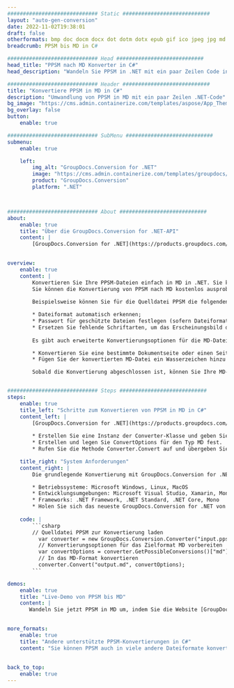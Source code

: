 ```yaml
---
############################# Static ############################
layout: "auto-gen-conversion"
date: 2022-11-02T19:38:01
draft: false
otherformats: bmp doc docm docx dot dotm dotx epub gif ico jpeg jpg md odt ott pdf png psd rtf tex tif tiff txt xps
breadcrumb: PPSM bis MD in C#

############################# Head ############################
head_title: "PPSM nach MD Konverter in C#"
head_description: "Wandeln Sie PPSM in .NET mit ein paar Zeilen Code in MD um. Verwenden Sie die GroupDocs Document Conversion API, um über 160 Dateiformate zu konvertieren."

############################# Header ############################
title: "Konvertiere PPSM in MD in C#"
description: "Umwandlung von PPSM in MD mit ein paar Zeilen .NET-Code"
bg_image: "https://cms.admin.containerize.com/templates/aspose/App_Themes/V3/images/bg/header1.png"
bg_overlay: false
button:
    enable: true

############################# SubMenu ############################
submenu:
    enable: true

    left:
        img_alt: "GroupDocs.Conversion for .NET"
        image: "https://cms.admin.containerize.com/templates/groupdocs/images/product-logos/90x90-noborder/groupdocs-conversion-net.png"
        product: "GroupDocs.Conversion"
        platform: ".NET"



############################# About ############################
about:
    enable: true
    title: "Über die GroupDocs.Conversion for .NET-API"
    content: |
        [GroupDocs.Conversion for .NET](https://products.groupdocs.com/conversion/net/) kann verwendet werden, um Microsoft Word, Excel, PowerPoint, PDF, Visio und andere Formate zu konvertieren. GroupDocs.Conversion ist eine eigenständige API, die sich für Backend- und interne Systeme eignet, bei denen eine hohe Leistung erforderlich ist. Es ist unabhängig von Software wie Microsoft oder Open Office.
    

overview:
    enable: true
    content: |
        Konvertieren Sie Ihre PPSM-Dateien einfach in MD in .NET. Sie können nur ein paar C#-Codezeilen auf jeder Plattform Ihrer Wahl verwenden, z. B. Windows, Linux, macOS.
        Sie können die Konvertierung von PPSM nach MD kostenlos ausprobieren und die Qualität der Konvertierungsergebnisse bewerten. Neben einfachen Dateikonvertierungsszenarien können Sie erweiterte Optionen zum Laden der Quelldatei PPSM und zum Speichern des Ausgabeergebnisses MD ausprobieren. 
        
        Beispielsweise können Sie für die Quelldatei PPSM die folgenden Ladeoptionen verwenden:

        * Dateiformat automatisch erkennen;
        * Passwort für geschützte Dateien festlegen (sofern Dateiformat dies unterstützt);
        * Ersetzen Sie fehlende Schriftarten, um das Erscheinungsbild des Dokuments beizubehalten.
        
        Es gibt auch erweiterte Konvertierungsoptionen für die MD-Datei:

        * Konvertieren Sie eine bestimmte Dokumentseite oder einen Seitenbereich;
        * Fügen Sie der konvertierten MD-Datei ein Wasserzeichen hinzu und vieles mehr.

        Sobald die Konvertierung abgeschlossen ist, können Sie Ihre MD-Datei im lokalen Dateipfad oder auf einem Speicher von Drittanbietern wie FTP, Amazon S3, Google Drive, Dropbox usw. speichern. Bitte beachten Sie, dass Sie PPSM in MD muss keine zusätzliche Software installiert werden - wie MS Office, Open Office, Adobe Acrobat Reader etc.


############################# Steps ############################
steps:
    enable: true
    title_left: "Schritte zum Konvertieren von PPSM in MD in C#"
    content_left: |
        [GroupDocs.Conversion for .NET](https://products.groupdocs.com/conversion/net/) erleichtert Entwicklern das Konvertieren einer PPSM-Datei in MD mit wenigen Codezeilen.
        
        * Erstellen Sie eine Instanz der Converter-Klasse und geben Sie die Datei PPSM mit dem vollständigen Pfad an
        * Erstellen und legen Sie ConvertOptions für den Typ MD fest.
        * Rufen Sie die Methode Converter.Convert auf und übergeben Sie den vollständigen Pfad und das Format (MD) als Parameter

    title_right: "System Anforderungen"
    content_right: |
        Die grundlegende Konvertierung mit GroupDocs.Conversion for .NET kann in nur wenigen einfachen Schritten durchgeführt werden. Unsere APIs werden auf allen wichtigen Plattformen und Betriebssystemen unterstützt. Stellen Sie vor dem Ausführen des folgenden Codes sicher, dass die folgenden Voraussetzungen auf Ihrem System installiert sind.

        * Betriebssysteme: Microsoft Windows, Linux, MacOS
        * Entwicklungsumgebungen: Microsoft Visual Studio, Xamarin, MonoDevelop
        * Frameworks: .NET Framework, .NET Standard, .NET Core, Mono
        * Holen Sie sich das neueste GroupDocs.Conversion for .NET von [Nuget](https://www.nuget.org/packages/groupdocs.conversion)
         
    code: |
        ```csharp    
        // Quelldatei PPSM zur Konvertierung laden
          var converter = new GroupDocs.Conversion.Converter("input.ppsm");
          // Konvertierungsoptionen für das Zielformat MD vorbereiten
          var convertOptions = converter.GetPossibleConversions()["md"].ConvertOptions;
          // In das MD-Format konvertieren
          converter.Convert("output.md", convertOptions);
        ```

demos:
    enable: true
    title: "Live-Demo von PPSM bis MD"
    content: |
       Wandeln Sie jetzt PPSM in MD um, indem Sie die Website [GroupDocs.Conversion App](https://products.groupdocs.app/conversion/family) besuchen. Die Online-Demo hat die folgenden Vorteile
          

more_formats:
    enable: true
    title: "Andere unterstützte PPSM-Konvertierungen in C#"
    content: "Sie können PPSM auch in viele andere Dateiformate konvertieren. Bitte sehen Sie sich die Liste unten an."
       
       
back_to_top:
    enable: true
---
```

